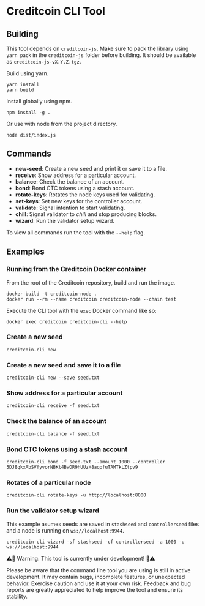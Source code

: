 # Creditcoin CLI Tool

## Building

This tool depends on `creditcoin-js`. Make sure to pack the library using `yarn pack` in the `creditcoin-js` folder before building. It should be available as `creditcoin-js-vX.Y.Z.tgz`.

Build using yarn.

```
yarn install
yarn build
```

Install globally using npm.

```
npm install -g .
```

Or use with node from the project directory.

```
node dist/index.js
```

## Commands

- **new-seed**: Create a new seed and print it or save it to a file.
- **receive**: Show address for a particular account.
- **balance**: Check the balance of an account.
- **bond**: Bond CTC tokens using a stash account.
- **rotate-keys**: Rotates the node keys used for validating.
- **set-keys**: Set new keys for the controller account.
- **validate**: Signal intention to start validating.
- **chill**: Signal validator to _chill_ and stop producing blocks.
- **wizard**: Run the validator setup wizard.

To view all commands run the tool with the `--help` flag.

## Examples

### Running from the Creditcoin Docker container

From the root of the Creditcoin repository, build and run the image.

```
docker build -t creditcoin-node .
docker run --rm --name creditcoin creditcoin-node --chain test
```

Execute the CLI tool with the `exec` Docker command like so:

```
docker exec creditcoin creditcoin-cli --help
```

### Create a new seed

```
creditcoin-cli new
```

### Create a new seed and save it to a file

```
creditcoin-cli new --save seed.txt
```

### Show address for a particular account

```
creditcoin-cli receive -f seed.txt
```

### Check the balance of an account

```
creditcoin-cli balance -f seed.txt
```

### Bond CTC tokens using a stash account

```
creditcoin-cli bond -f seed.txt --amount 1000 --controller 5DJ8qkxAbSVfyvorNBKt4BwDR9hUUzH8aqofuTAMTkLZtpv9
```

### Rotates of a particular node

```
creditcoin-cli rotate-keys -u http://localhost:8000
```

### Run the validator setup wizard

This example asumes seeds are saved in `stashseed` and `controllerseed` files and a node is running on `ws://localhost:9944`.

```
creditcoin-cli wizard -sf stashseed -cf controllerseed -a 1000 -u ws://localhost:9944
```

⚠️🔧 Warning: This tool is currently under development! 🔧⚠️

Please be aware that the command line tool you are using is still in active development. It may contain bugs, incomplete features, or unexpected behavior. Exercise caution and use it at your own risk. Feedback and bug reports are greatly appreciated to help improve the tool and ensure its stability.
